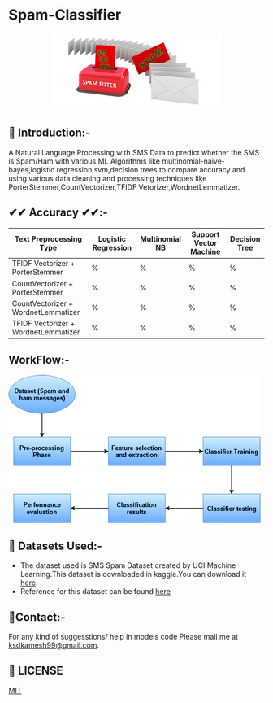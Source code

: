 # Spam-Classifier

<p align="center">
  <a href="https://github.com/ksdkamesh99/Spam-Classifier">
    <img src="images/front.jfif" alt="Logo">
  </a>
</p>

## 📌 Introduction:-

A Natural Language Processing with SMS Data to predict whether the SMS is Spam/Ham with various ML Algorithms like multinomial-naive-bayes,logistic regression,svm,decision trees to compare accuracy and using various data cleaning and processing techniques like PorterStemmer,CountVectorizer,TFIDF Vetorizer,WordnetLemmatizer.

## ✔✔ Accuracy ✔✔:-
| Text Preprocessing Type              | Logistic Regression | Multinomial NB | Support Vector Machine  | Decision Tree |
|--------------------------------------|---------------------|---------------------|-------------------------|---------------|
| TFIDF Vectorizer + PorterStemmer     | %              | %              | %                  | %        |
| CountVectorizer + PorterStemmer      | %              | %              | %                  | %        |
| CountVectorizer + WordnetLemmatizer  | %              | %              | %                  | %        |
| TFIDF Vectorizer + WordnetLemmatizer | %              | %              | %                  | %        |


## WorkFlow:-
![Workflow of SMS spam Classifer](workflow.gif)

## 🏁 Datasets Used:-
* The dataset used is SMS Spam Dataset created by UCI Machine Learning.This dataset is downloaded in kaggle.You can download it [here](https://www.kaggle.com/uciml/sms-spam-collection-dataset/download).
* Reference for this dataset can be found [here](http://www.dt.fee.unicamp.br/~tiago/smsspamcollection/)
## 📧Contact:-
For any kind of suggesstions/ help in models code Please mail me at ksdkamesh99@gmail.com.

## 📜 LICENSE
[MIT](https://github.com/ksdkamesh99/Spam-Classifier/blob/master/LICENSE)
